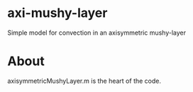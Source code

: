 # axi-mushy-layer
Simple model for convection in an axisymmetric mushy-layer

# About 
axisymmetricMushyLayer.m is the heart of the code.
